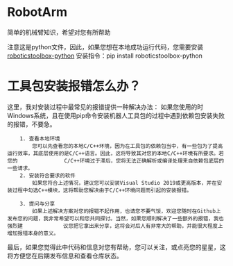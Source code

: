 # RobotArm

简单的机械臂知识，希望对您有所帮助


注意这是python文件，因此，如果您想在本地成功运行代码，您需要安装[roboticstoolbox-python](https://github.com/petercorke/robotics-toolbox-python)
安装指令：pip install roboticstoolbox-python

# 工具包安装报错怎么办？

这里，我对安装过程中最常见的报错提供一种解决办法：
        如果您使用的时Windows系统，且在使用pip命令安装机器人工具包的过程中遇到依赖包安装失败的报错，不要急。
        
        1. 查看本地环境
            您可以先查看您的本地C/C++环境，因为在工具包的依赖包当中，有一些包为了提高运行效率，其底层使用的是C/C++语言。因此，这将导致其对您的本地C/C++环境有所要求。若您的               C/C++环境过于滞后，您将无法正确解析或编译处理来自依赖包底层的一些请求。
        2. 安装符合要求的软件
            如果您符合上述情况，建议您可以安装Visual Studio 2019或更高版本，并在安装过程中勾选C++模块，这将帮助您解决由于C/C++环境问题而引起的安装报错。
        
        3. 提问与分享
            如果上述解决方案对您的报错不起作用，也请您不要气馁，欢迎您随时在Github上发布您的问题，我非常希望可以和您共同探讨。当然，如果您顺利解决了一些额外的报错，我也强烈建             议您把它拿出来分享，这将会对后人有非常大的帮助，并能很大程度上增加报错本身的意义。

最后，如果您觉得此中代码和信息对您有帮助，您可以关注，或点亮您的星星，这将方便您在后期发布信息和查看仓库状态。
